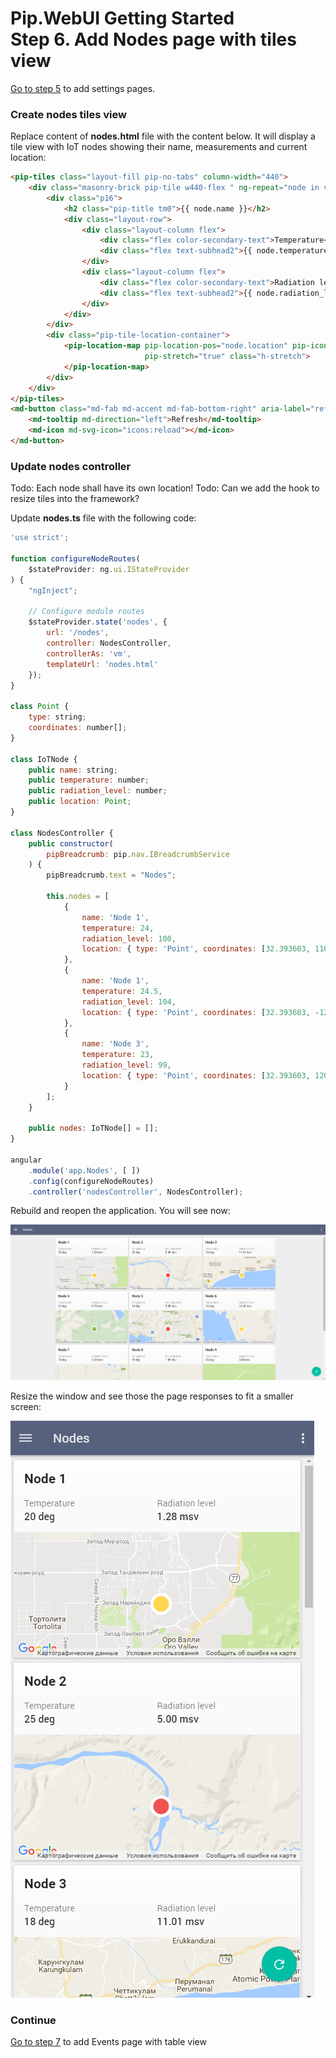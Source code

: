 # Pip.WebUI Getting Started <br/> Step 6. Add Nodes page with tiles view

[Go to step 5](https://github.com/pip-webui/pip-webui-sample/blob/master/step5/) to add settings pages.

### Create nodes tiles view

Replace content of **nodes.html** file with the content below.
It will display a tile view with IoT nodes showing their name, measurements and current location:

```html
<pip-tiles class="layout-fill pip-no-tabs" column-width="440">
    <div class="masonry-brick pip-tile w440-flex " ng-repeat="node in vm.nodes">
        <div class="p16">
            <h2 class="pip-title tm0">{{ node.name }}</h2>
            <div class="layout-row">
                <div class="layout-column flex">
                    <div class="flex color-secondary-text">Temperature</div>
                    <div class="flex text-subhead2">{{ node.temperature }}</div>
                </div>
                <div class="layout-column flex">
                    <div class="flex color-secondary-text">Radiation level</div>
                    <div class="flex text-subhead2">{{ node.radiation_level }}</div>
                </div>
            </div>
        </div>
        <div class="pip-tile-location-container">
            <pip-location-map pip-location-pos="node.location" pip-icon-path="iconPath"
                              pip-stretch="true" class="h-stretch">
            </pip-location-map>
        </div>
    </div>
</pip-tiles>
<md-button class="md-fab md-accent md-fab-bottom-right" aria-label="refresh">
    <md-tooltip md-direction="left">Refresh</md-tooltip>
    <md-icon md-svg-icon="icons:reload"></md-icon>
</md-button>
```

### Update nodes controller

Todo: Each node shall have its own location!
Todo: Can we add the hook to resize tiles into the framework?

Update **nodes.ts** file with the following code:

```javascript
'use strict';

function configureNodeRoutes(
    $stateProvider: ng.ui.IStateProvider
) {
    "ngInject";

    // Configure module routes
    $stateProvider.state('nodes', {
        url: '/nodes',
        controller: NodesController,
        controllerAs: 'vm',
        templateUrl: 'nodes.html'
    });
}

class Point {
    type: string;
    coordinates: number[];
}

class IoTNode {
    public name: string;
    public temperature: number;
    public radiation_level: number;
    public location: Point;
}

class NodesController {
    public constructor(
        pipBreadcrumb: pip.nav.IBreadcrumbService
    ) {
        pipBreadcrumb.text = "Nodes";

        this.nodes = [
            { 
                name: 'Node 1', 
                temperature: 24, 
                radiation_level: 100,  
                location: { type: 'Point', coordinates: [32.393603, 110.982593] }
            },
            { 
                name: 'Node 1', 
                temperature: 24.5, 
                radiation_level: 104,  
                location: { type: 'Point', coordinates: [32.393603, -121.982593] }
            },
            { 
                name: 'Node 3', 
                temperature: 23, 
                radiation_level: 99,  
                location: { type: 'Point', coordinates: [32.393603, 120.982593] }
            }
        ];
    }

    public nodes: IoTNode[] = [];
}

angular
    .module('app.Nodes', [ ])
    .config(configureNodeRoutes)
    .controller('nodesController', NodesController);
```

Rebuild and reopen the application. You will see now:

![IoT nodes](artifacts/tiles_view.png)

Resize the window and see those the page responses to fit a smaller screen:

![IoT nodes mobile](artifacts/tiles_view_mobile.png)

### Continue

[Go to step 7](https://github.com/pip-webui/pip-webui-sample/blob/master/step7/) to add Events page with table view

